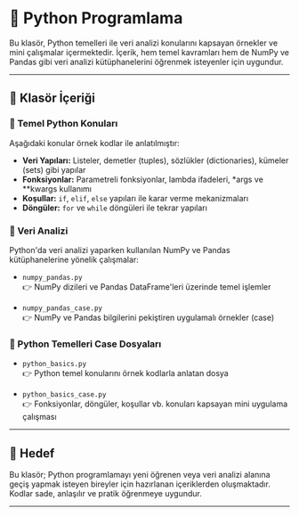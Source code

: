 # 📘 Python Programlama

Bu klasör, Python temelleri ile veri analizi konularını kapsayan örnekler ve mini çalışmalar içermektedir. İçerik, hem temel kavramları hem de NumPy ve Pandas gibi veri analizi kütüphanelerini öğrenmek isteyenler için uygundur.

---

## 📂 Klasör İçeriği

### 🔹 Temel Python Konuları
Aşağıdaki konular örnek kodlar ile anlatılmıştır:

- **Veri Yapıları:** Listeler, demetler (tuples), sözlükler (dictionaries), kümeler (sets) gibi yapılar
- **Fonksiyonlar:** Parametreli fonksiyonlar, lambda ifadeleri, *args ve **kwargs kullanımı
- **Koşullar:** `if`, `elif`, `else` yapıları ile karar verme mekanizmaları
- **Döngüler:** `for` ve `while` döngüleri ile tekrar yapıları

### 🔹 Veri Analizi
Python'da veri analizi yaparken kullanılan NumPy ve Pandas kütüphanelerine yönelik çalışmalar:

- `numpy_pandas.py`  
  👉 NumPy dizileri ve Pandas DataFrame'leri üzerinde temel işlemler

- `numpy_pandas_case.py`  
  👉 NumPy ve Pandas bilgilerini pekiştiren uygulamalı örnekler (case)

### 🔹 Python Temelleri Case Dosyaları

- `python_basics.py`  
  👉 Python temel konularını örnek kodlarla anlatan dosya

- `python_basics_case.py`  
  👉 Fonksiyonlar, döngüler, koşullar vb. konuları kapsayan mini uygulama çalışması

---

## 🧠 Hedef

Bu klasör; Python programlamayı yeni öğrenen veya veri analizi alanına geçiş yapmak isteyen bireyler için hazırlanan içeriklerden oluşmaktadır. Kodlar sade, anlaşılır ve pratik öğrenmeye uygundur.

---
